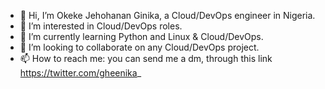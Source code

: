 - 👋 Hi, I’m Okeke Jehohanan Ginika, a Cloud/DevOps engineer in Nigeria.
- 👀 I’m interested in Cloud/DevOps roles. 
- 🌱 I’m currently learning Python and Linux & Cloud/DevOps.
- 💞️ I’m looking to collaborate on any Cloud/DevOps project.
- 📫 How to reach me: you can send me a dm, through this link https://twitter.com/gheenika_

<!---
ginikatheboy/ginikatheboy is a ✨ special ✨ repository because its `README.md` (this file) appears on your GitHub profile.
You can click the Preview link to take a look at your changes.
--->

